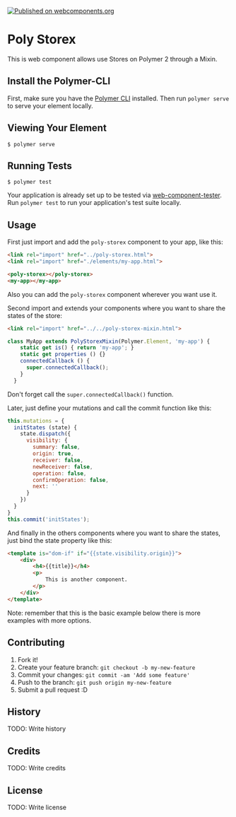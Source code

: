 [![Published on webcomponents.org](https://img.shields.io/badge/webcomponents.org-published-blue.svg)](https://www.webcomponents.org/element/owner/my-element)

# Poly Storex
This is web component allows use Stores on Polymer 2 through a Mixin.

## Install the Polymer-CLI

First, make sure you have the [Polymer CLI](https://www.npmjs.com/package/polymer-cli) installed. Then run `polymer serve` to serve your element locally.

## Viewing Your Element

```
$ polymer serve
```

## Running Tests

```
$ polymer test
```

Your application is already set up to be tested via [web-component-tester](https://github.com/Polymer/web-component-tester). Run `polymer test` to run your application's test suite locally.

## Usage
First just import and add the ```poly-storex``` component to your app, like this:
```html
<link rel="import" href="../poly-storex.html">
<link rel="import" href="./elements/my-app.html">

<poly-storex></poly-storex>
<my-app></my-app>
```
Also you can add the ```poly-storex``` component wherever you want use it.

Second import and extends your components where you want to share the states of the store:
```html
<link rel="import" href="../../poly-storex-mixin.html">
```
```js
class MyApp extends PolyStorexMixin(Polymer.Element, 'my-app') {
    static get is() { return 'my-app'; }
    static get properties () {}
    connectedCallback () {
      super.connectedCallback();
    }
  }
```
Don't forget call the ```super.connectedCallback()``` function.

Later, just define your mutations and call the commit function like this:
```js
this.mutations = {
  initStates (state) {
    state.dispatch({
      visibility: {
        summary: false,
        origin: true,
        receiver: false,
        newReceiver: false,
        operation: false,
        confirmOperation: false,
        next: ''
      }
    })
  }
}
this.commit('initStates');
```
And finally in the others components where you want to share the states, just bind the state property like this:
```html
<template is="dom-if" if="{{state.visibility.origin}}">
    <div>
        <h4>{{title}}</h4>
        <p>
            This is another component.
        </p>
    </div>
</template>
```
Note: remember that this is the basic example below there is more examples with more options.

## Contributing

1. Fork it!
2. Create your feature branch: `git checkout -b my-new-feature`
3. Commit your changes: `git commit -am 'Add some feature'`
4. Push to the branch: `git push origin my-new-feature`
5. Submit a pull request :D

## History

TODO: Write history

## Credits

TODO: Write credits

## License

TODO: Write license